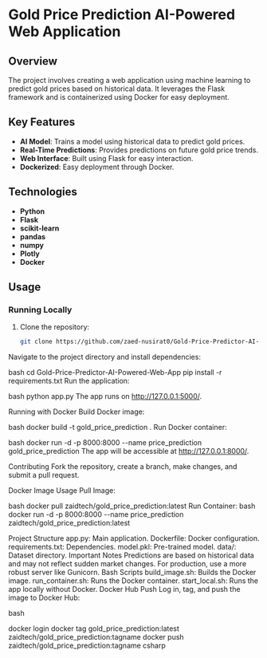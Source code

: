 # **Gold Price Prediction AI-Powered Web Application**

## **Overview**
The project involves creating a web application using machine learning to predict gold prices based on historical data. It leverages the Flask framework and is containerized using Docker for easy deployment.

## **Key Features**
- **AI Model**: Trains a model using historical data to predict gold prices.
- **Real-Time Predictions**: Provides predictions on future gold price trends.
- **Web Interface**: Built using Flask for easy interaction.
- **Dockerized**: Easy deployment through Docker.

## **Technologies**
- **Python**
- **Flask**
- **scikit-learn**
- **pandas**
- **numpy**
- **Plotly**
- **Docker**

## **Usage**

### **Running Locally**

1. Clone the repository:
   ```bash
   git clone https://github.com/zaed-nusirat0/Gold-Price-Predictor-AI-Powered-Web-App.git
Navigate to the project directory and install dependencies:

bash
cd Gold-Price-Predictor-AI-Powered-Web-App
pip install -r requirements.txt
Run the application:

bash
python app.py
The app runs on http://127.0.0.1:5000/.

Running with Docker
Build Docker image:

bash
docker build -t gold_price_prediction .
Run Docker container:

bash
docker run -d -p 8000:8000 --name price_prediction gold_price_prediction
The app will be accessible at http://127.0.0.1:8000/.

Contributing
Fork the repository, create a branch, make changes, and submit a pull request.

Docker Image Usage
Pull Image:

bash
docker pull zaidtech/gold_price_prediction:latest
Run Container:
bash
docker run -d -p 8000:8000 --name price_prediction zaidtech/gold_price_prediction:latest


Project Structure
app.py: Main application.
Dockerfile: Docker configuration.
requirements.txt: Dependencies.
model.pkl: Pre-trained model.
data/: Dataset directory.
Important Notes
Predictions are based on historical data and may not reflect sudden market changes.
For production, use a more robust server like Gunicorn.
Bash Scripts
build_image.sh: Builds the Docker image.
run_container.sh: Runs the Docker container.
start_local.sh: Runs the app locally without Docker.
Docker Hub Push
Log in, tag, and push the image to Docker Hub:



bash

docker login
docker tag gold_price_prediction:latest zaidtech/gold_price_prediction:tagname
docker push zaidtech/gold_price_prediction:tagname
csharp
